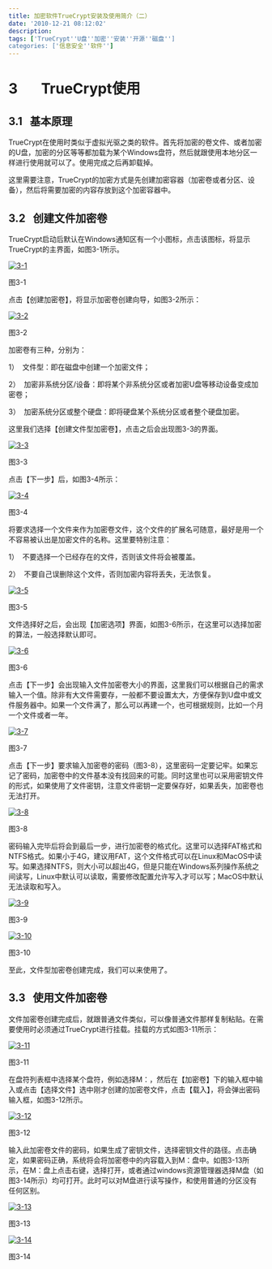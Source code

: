 ```yaml
---
title: 加密软件TrueCrypt安装及使用简介（二）
date: '2010-12-21 08:12:02'
description: 
tags: ['TrueCrypt''U盘''加密''安装''开源''磁盘'']
categories: ['信息安全''软件'']
---
```


# 3       TrueCrypt使用

## 3.1   基本原理

TrueCrypt在使用时类似于虚拟光驱之类的软件。首先将加密的卷文件、或者加密的U盘，加密的分区等等都加载为某个Windows盘符，然后就跟使用本地分区一样进行使用就可以了。使用完成之后再卸载掉。

这里需要注意，TrueCrypt的加密方式是先创建加密容器（加密卷或者分区、设备），然后将需要加密的内容存放到这个加密容器中。

## 3.2   创建文件加密卷

TrueCrypt启动后默认在Windows通知区有一个小图标，点击该图标，将显示TrueCrypt的主界面，如图3-1所示。

[![3-1](http://www.lunny.info/wp-content/uploads/2010/12/3-1.jpg "3-1")](http://www.lunny.info/wp-content/uploads/2010/12/3-1.jpg)

图3-1


点击【创建加密卷】，将显示加密卷创建向导，如图3-2所示：

[![3-2](http://www.lunny.info/wp-content/uploads/2010/12/3-2.jpg "3-2")](http://www.lunny.info/wp-content/uploads/2010/12/3-2.jpg)

图3-2

加密卷有三种，分别为：

1）  文件型：即在磁盘中创建一个加密文件；

2）  加密非系统分区/设备：即将某个非系统分区或者加密U盘等移动设备变成加密卷；

3）  加密系统分区或整个硬盘：即将硬盘某个系统分区或者整个硬盘加密。

这里我们选择【创建文件型加密卷】，点击之后会出现图3-3的界面。

[![3-3](http://www.lunny.info/wp-content/uploads/2010/12/3-3.jpg "3-3")](http://www.lunny.info/wp-content/uploads/2010/12/3-3.jpg)

图3-3

点击【下一步】后，如图3-4所示：

[![3-4](http://www.lunny.info/wp-content/uploads/2010/12/3-4.jpg "3-4")](http://www.lunny.info/wp-content/uploads/2010/12/3-4.jpg)

图3-4

将要求选择一个文件来作为加密卷文件，这个文件的扩展名可随意，最好是用一个不容易被认出是加密文件的名称。这里要特别注意：

1）  不要选择一个已经存在的文件，否则该文件将会被覆盖。

2）  不要自己误删除这个文件，否则加密内容将丢失，无法恢复。

[![3-5](http://www.lunny.info/wp-content/uploads/2010/12/3-5.jpg "3-5")](http://www.lunny.info/wp-content/uploads/2010/12/3-5.jpg)

图3-5

文件选择好之后，会出现【加密选项】界面，如图3-6所示，在这里可以选择加密的算法，一般选择默认即可。

[![3-6](http://www.lunny.info/wp-content/uploads/2010/12/3-6.jpg "3-6")](http://www.lunny.info/wp-content/uploads/2010/12/3-6.jpg)

图3-6

点击【下一步】会出现输入文件加密卷大小的界面，这里我们可以根据自己的需求输入一个值。除非有大文件需要存，一般都不要设置太大，方便保存到U盘中或文件服务器中。如果一个文件满了，那么可以再建一个，也可根据规则，比如一个月一个文件或者一年。

[![3-7](http://www.lunny.info/wp-content/uploads/2010/12/3-7.jpg "3-7")](http://www.lunny.info/wp-content/uploads/2010/12/3-7.jpg)

图3-7

点击【下一步】要求输入加密卷的密码（图3-8），这里密码一定要记牢。如果忘记了密码，加密卷中的文件基本没有找回来的可能。同时这里也可以采用密钥文件的形式，如果使用了文件密钥，注意文件密钥一定要保存好，如果丢失，加密卷也无法打开。

[![3-8](http://www.lunny.info/wp-content/uploads/2010/12/3-8.jpg "3-8")](http://www.lunny.info/wp-content/uploads/2010/12/3-8.jpg)

图3-8

密码输入完毕后将会到最后一步，进行加密卷的格式化。这里可以选择FAT格式和NTFS格式。如果小于4G，建议用FAT，这个文件格式可以在Linux和MacOS中读写。如果选择NTFS，则大小可以超出4G，但是只能在Windows系列操作系统之间读写，Linux中默认可以读取，需要修改配置允许写入才可以写；MacOS中默认无法读取和写入。

[![3-9](http://www.lunny.info/wp-content/uploads/2010/12/3-9.jpg "3-9")](http://www.lunny.info/wp-content/uploads/2010/12/3-9.jpg)

图3-9

[![3-10](http://www.lunny.info/wp-content/uploads/2010/12/3-10.jpg "3-10")](http://www.lunny.info/wp-content/uploads/2010/12/3-10.jpg)

图3-10

至此，文件型加密卷创建完成，我们可以来使用了。

## 3.3   使用文件加密卷

文件加密卷创建完成后，就跟普通文件类似，可以像普通文件那样复制粘贴。在需要使用时必须通过TrueCrypt进行挂载。挂载的方式如图3-11所示：

[![3-11](http://www.lunny.info/wp-content/uploads/2010/12/3-11.jpg "3-11")](http://www.lunny.info/wp-content/uploads/2010/12/3-11.jpg)

图3-11

在盘符列表框中选择某个盘符，例如选择M：，然后在【加密卷】下的输入框中输入或点击【选择文件】选中刚才创建的加密卷文件，点击【载入】，将会弹出密码输入框，如图3-12所示。

[![3-12](http://www.lunny.info/wp-content/uploads/2010/12/3-12.jpg "3-12")](http://www.lunny.info/wp-content/uploads/2010/12/3-12.jpg)

图3-12

输入此加密卷文件的密码，如果生成了密钥文件，选择密钥文件的路径。点击确定，如果密码正确，系统将会将加密卷中的内容载入到M：盘中。如图3-13所示，在M：盘上点击右键，选择打开，或者通过windows资源管理器选择M盘（如图3-14所示）均可打开。此时可以对M盘进行读写操作，和使用普通的分区没有任何区别。

[![3-13](http://www.lunny.info/wp-content/uploads/2010/12/3-13.jpg "3-13")](http://www.lunny.info/wp-content/uploads/2010/12/3-13.jpg)

图3-13

[![3-14](http://www.lunny.info/wp-content/uploads/2010/12/3-14.jpg "3-14")](http://www.lunny.info/wp-content/uploads/2010/12/3-14.jpg)

图3-14

